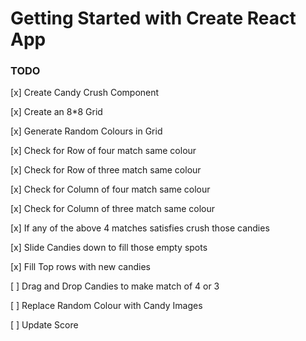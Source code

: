 # Getting Started with Create React App

### TODO
[x] Create Candy Crush Component

[x] Create an 8*8 Grid

[x] Generate Random Colours in Grid

[x] Check for Row of four match same colour 

[x] Check for Row of three match same colour 

[x] Check for Column of four match same colour

[x] Check for Column of three match same colour

[x] If any of the above 4 matches satisfies crush those candies 

[x] Slide Candies down to fill those empty spots

[x] Fill Top rows with new candies

[ ] Drag and Drop Candies to make match of 4 or 3

[ ] Replace Random Colour with Candy Images

[ ] Update Score